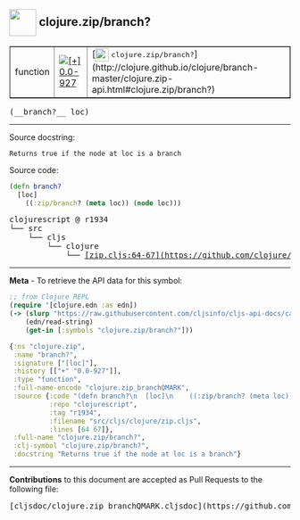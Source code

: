 ## <img width="48px" valign="middle" src="http://i.imgur.com/Hi20huC.png"> clojure.zip/branch?

 <table border="1">
<tr>

<td>function</td>
<td><a href="https://github.com/cljsinfo/cljs-api-docs/tree/0.0-927"><img valign="middle" alt="[+] 0.0-927" src="https://img.shields.io/badge/+-0.0--927-lightgrey.svg"></a> </td>
<td>
[<img height="24px" valign="middle" src="http://i.imgur.com/1GjPKvB.png"> <samp>clojure.zip/branch?</samp>](http://clojure.github.io/clojure/branch-master/clojure.zip-api.html#clojure.zip/branch?)
</td>
</tr>
</table>

 <samp>
(__branch?__ loc)<br>
</samp>

---




Source docstring:

```
Returns true if the node at loc is a branch
```

Source code:

```clj
(defn branch?
  [loc]
    ((:zip/branch? (meta loc)) (node loc)))
```

 <pre>
clojurescript @ r1934
└── src
    └── cljs
        └── clojure
            └── <ins>[zip.cljs:64-67](https://github.com/clojure/clojurescript/blob/r1934/src/cljs/clojure/zip.cljs#L64-L67)</ins>
</pre>


---

__Meta__ - To retrieve the API data for this symbol:

```clj
;; from Clojure REPL
(require '[clojure.edn :as edn])
(-> (slurp "https://raw.githubusercontent.com/cljsinfo/cljs-api-docs/catalog/cljs-api.edn")
    (edn/read-string)
    (get-in [:symbols "clojure.zip/branch?"]))
```

```clj
{:ns "clojure.zip",
 :name "branch?",
 :signature ["[loc]"],
 :history [["+" "0.0-927"]],
 :type "function",
 :full-name-encode "clojure.zip_branchQMARK",
 :source {:code "(defn branch?\n  [loc]\n    ((:zip/branch? (meta loc)) (node loc)))",
          :repo "clojurescript",
          :tag "r1934",
          :filename "src/cljs/clojure/zip.cljs",
          :lines [64 67]},
 :full-name "clojure.zip/branch?",
 :clj-symbol "clojure.zip/branch?",
 :docstring "Returns true if the node at loc is a branch"}

```

---

__Contributions__ to this document are accepted as Pull Requests to the following file:

 <pre>
[cljsdoc/clojure.zip_branchQMARK.cljsdoc](https://github.com/cljsinfo/cljs-api-docs/blob/master/cljsdoc/clojure.zip_branchQMARK.cljsdoc)
</pre>

